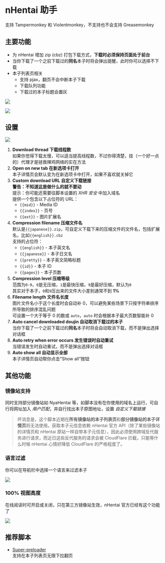 # nHentai 助手

支持 Tampermonkey 和 Violentmonkey，不支持也不会支持 Greasemonkey

## 主要功能

- 为 nHentai 增加 zip (cbz) 打包下载方式，**下载时必须保持页面处于前台**
- 当你下载了一个之前下载过的**同名**本子时将会弹出提醒，此时你可以选择不下载
- 本子列表页相关
  - 支持 pjax，翻页不会中断本子下载
  - 下载队列功能
  - 下载过的本子标题会置灰

![](https://i.loli.net/2019/01/26/5c4c5d5914197.png)

![](https://i.loli.net/2018/12/26/5c23a39505d14.png)

## 设置

![](https://i.loli.net/2020/02/18/iZKI9hfcLymdrBj.png)

1. **Download thread 下载线程数**  
   如果你觉得下载太慢，可以适当提高线程数，不过你得清楚，挂（一个好一点的）代理才是拯救辣鸡网络的实在方法
2. **Open on new tab 在新选项卡打开**  
   本子详情页会默认变为在新选项卡中打开，如果不喜欢就关掉它
3. **Custom download URL 自定义下载链接**  
   **警告：不知道这是做什么的就不要动**  
   提示：你可能还需要往脚本设置的 *XHR 安全* 中加入域名  
   提供一个包含以下占位符的 URL：
   - `{{mid}}` - Media ID
   - `{{index}}` - 页号
   - `{{ext}}` - 图片扩展名
4. **Compression filename 压缩文件名**  
   默认是`{{japanese}}.zip`，可自定义下载下来的压缩文件的文件名，包括扩展名，比如`{{english}}.cbz`  
   支持的占位符：  
   - `{{english}}` - 本子英文名
   - `{{japanese}}` - 本子日文名
   - `{{pretty}}` - 本子英文简略标题
   - `{{id}}` - 本子 ID
   - `{{pages}}` - 本子页数
5. **Compression level 压缩等级**  
   范围为`0-9`，`0`是无压缩，`1`是最快压缩，`9`是最好压缩，默认为`0`  
   其实对于本子，`0`和`9`压出来的文件大小差别通常不到 **1%**
6. **Filename length 文件名长度**  
   图片文件名小于这个长度时会自动补 0，可以避免某些场景下只按字符串排序所导致的排序混乱问题  
   可设置一个大于等于 0 的数或 `auto`，`auto` 时会根据本子最大页数智能补 0
7. **Auto cancel downloaded doujin 自动取消下载过的本子**  
   当你下载了一个之前下载过的**同名**本子时将会自动取消下载，而不是弹出选择对话框
8. **Auto retry when error occurs 发生错误时自动重试**  
   当错误发生时自动重试，而不是弹出选择对话框
9. **Auto show all 自动显示全部**  
   本子详情页自动帮你点击“Show all”按钮

## 其他功能

### 镜像站支持

同时支持部分镜像站如 NyaHentai 等，如脚本没有在你使用的域名上运行，可自行将网址加入 *用户匹配*，并自行找出本子原图地址，设置 *自定义下载链接*

> 坏消息是，这个脚本近期在**所有镜像站的本子列表页**和**部分镜像站的本子详情页**将无法使用。获取本子元信息依赖 nHentai 官方 API（除了某些镜像站的详情页和 nHentai 原站一样自带本子元信息），因此必须使用跨域反代服务进行请求，而近日这些反代服务的请求会被 CloudFlare 拦截，只能等什么时候 nHentai 心情好降低 CloudFlare 的严格程度了。

### 语言过滤

你可以在导航栏中选择一个语言来过滤本子

![](https://i.loli.net/2019/03/25/5c98d07cca0ac.png)

### 100% 视图高度

在线阅读时可开启或关闭，只在第三方镜像站生效，nHentai 官方已经有这个功能了

![](https://i.loli.net/2019/09/04/EYu5iP9L46b8XUf.png)

## 推荐脚本

- [Super-preloader](https://github.com/machsix/Super-preloader)  
  支持在本子列表页无限下拉翻页
